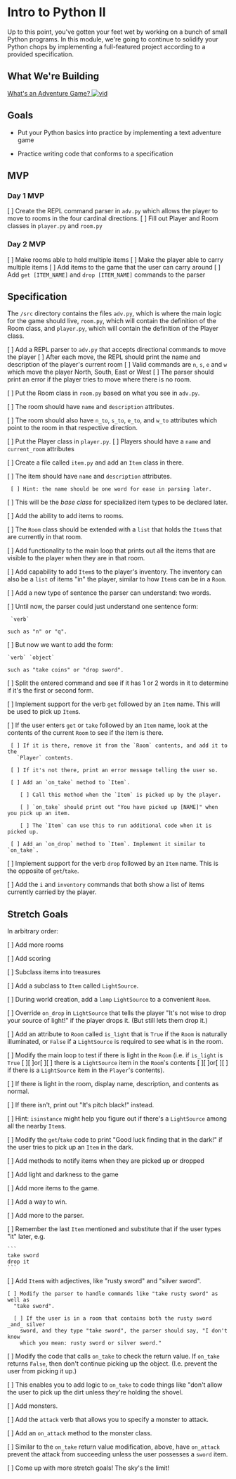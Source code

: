 # Intro to Python II

Up to this point, you've gotten your feet wet by working on a bunch of small Python programs. In this module, we're going to continue to solidify your Python chops by implementing a full-featured project according to a provided specification.


## What We're Building
[What's an Adventure Game? ![vid](https://tk-assets.lambdaschool.com/7928cdb4-b8a3-45a6-b231-5b9d1fc1e002_ScreenShot2019-03-22at5.47.28PM.png)](https://youtu.be/WaZccFqJUT8)


## Goals

* Put your Python basics into practice by implementing a text adventure game

* Practice writing code that conforms to a specification


## MVP

### Day 1 MVP

[ ] Create the REPL command parser in `adv.py` which allows the player to move to rooms
  in the four cardinal directions.
[ ] Fill out Player and Room classes in `player.py` and `room.py`

### Day 2 MVP

[ ] Make rooms able to hold multiple items
[ ] Make the player able to carry multiple items
[ ] Add items to the game that the user can carry around
[ ] Add `get [ITEM_NAME]` and `drop [ITEM_NAME]` commands to the parser

## Specification

The `/src` directory contains the files `adv.py`, which is where the main logic for the game should live, `room.py`, which will contain the definition of the Room class, and `player.py`, which will contain the definition of the Player class.


[ ] Add a REPL parser to `adv.py` that accepts directional commands to move the player
  [ ] After each move, the REPL should print the name and description of the player's current room
  [ ] Valid commands are `n`, `s`, `e` and `w` which move the player North, South, East or West
  [ ] The parser should print an error if the player tries to move where there is no room.

[ ] Put the Room class in `room.py` based on what you see in `adv.py`.

  [ ] The room should have `name` and `description` attributes.

  [ ] The room should also have `n_to`, `s_to`, `e_to`, and `w_to` attributes
    which point to the room in that respective direction.

[ ] Put the Player class in `player.py`.
  [ ] Players should have a `name` and `current_room` attributes


[ ] Create a file called `item.py` and add an `Item` class in there.

  [ ] The item should have `name` and `description` attributes.

     [ ] Hint: the name should be one word for ease in parsing later.

  [ ] This will be the _base class_ for specialized item types to be declared
    later.

[ ] Add the ability to add items to rooms.

  [ ] The `Room` class should be extended with a `list` that holds the `Item`s
    that are currently in that room.

  [ ] Add functionality to the main loop that prints out all the items that are
    visible to the player when they are in that room.

[ ] Add capability to add `Item`s to the player's inventory. The inventory can
  also be a `list` of items "in" the player, similar to how `Item`s can be in a
  `Room`.

[ ] Add a new type of sentence the parser can understand: two words.

  [ ] Until now, the parser could just understand one sentence form:

     `verb`

    such as "n" or "q".

  [ ] But now we want to add the form:

    `verb` `object`

    such as "take coins" or "drop sword".

  [ ] Split the entered command and see if it has 1 or 2 words in it to determine
    if it's the first or second form.

[ ] Implement support for the verb `get` followed by an `Item` name. This will be
  used to pick up `Item`s.

  [ ] If the user enters `get` or `take` followed by an `Item` name, look at the
    contents of the current `Room` to see if the item is there.

     [ ] If it is there, remove it from the `Room` contents, and add it to the
       `Player` contents.

     [ ] If it's not there, print an error message telling the user so.

     [ ] Add an `on_take` method to `Item`.

        [ ] Call this method when the `Item` is picked up by the player.

        [ ] `on_take` should print out "You have picked up [NAME]" when you pick up an item.

        [ ] The `Item` can use this to run additional code when it is picked up.

     [ ] Add an `on_drop` method to `Item`. Implement it similar to `on_take`.

[ ] Implement support for the verb `drop` followed by an `Item` name. This is the
  opposite of `get`/`take`.

[ ] Add the `i` and `inventory` commands that both show a list of items currently
  carried by the player.


## Stretch Goals

In arbitrary order:

[ ] Add more rooms

[ ] Add scoring

[ ] Subclass items into treasures

[ ] Add a subclass to `Item` called `LightSource`.

  [ ] During world creation, add a `lamp` `LightSource` to a convenient `Room`.

  [ ] Override `on_drop` in `LightSource` that tells the player "It's not wise to
  drop your source of light!" if the player drops it. (But still lets them drop
  it.)

  [ ] Add an attribute to `Room` called `is_light` that is `True` if the `Room` is
  naturally illuminated, or `False` if a `LightSource` is required to see what
  is in the room.

  [ ] Modify the main loop to test if there is light in the `Room` (i.e. if
    `is_light` is `True` [ ][ ]or[ ][ ] there is a `LightSource` item in the `Room`'s
    contents [ ][ ]or[ ][ ] if there is a `LightSource` item in the `Player`'s contents).

  [ ] If there is light in the room, display name, description, and contents as
    normal.

  [ ] If there isn't, print out "It's pitch black!" instead.

  [ ] Hint: `isinstance` might help you figure out if there's a `LightSource`
    among all the nearby `Item`s.

  [ ] Modify the `get`/`take` code to print "Good luck finding that in the dark!" if
  the user tries to pick up an `Item` in the dark.

[ ] Add methods to notify items when they are picked up or dropped

[ ] Add light and darkness to the game

[ ] Add more items to the game.

[ ] Add a way to win.

[ ] Add more to the parser.

  [ ] Remember the last `Item` mentioned and substitute that if the user types
    "it" later, e.g.

    ```
    take sword
    drop it
    ```

  [ ] Add `Item`s with adjectives, like "rusty sword" and "silver sword".

    [ ] Modify the parser to handle commands like "take rusty sword" as well as
      "take sword".

      [ ] If the user is in a room that contains both the rusty sword _and_ silver
        sword, and they type "take sword", the parser should say, "I don't know
        which you mean: rusty sword or silver sword."

[ ] Modify the code that calls `on_take` to check the return value. If `on_take`
  returns `False`, then don't continue picking up the object. (I.e. prevent the
  user from picking it up.)

  [ ] This enables you to add logic to `on_take` to code things like "don't allow
    the user to pick up the dirt unless they're holding the shovel.

[ ] Add monsters.

[ ] Add the `attack` verb that allows you to specify a monster to attack.

[ ] Add an `on_attack` method to the monster class.

[ ] Similar to the `on_take` return value modification, above, have `on_attack`
  prevent the attack from succeeding unless the user possesses a `sword` item.

[ ] Come up with more stretch goals! The sky's the limit!
